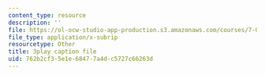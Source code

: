 ```yaml
---
content_type: resource
description: ''
file: https://ol-ocw-studio-app-production.s3.amazonaws.com/courses/7-012-introduction-to-biology-fall-2004/762b2cf35e1e68477a4dc5727c66263d_xGeBSiXoSoA.srt
file_type: application/x-subrip
resourcetype: Other
title: 3play caption file
uid: 762b2cf3-5e1e-6847-7a4d-c5727c66263d
---
```

